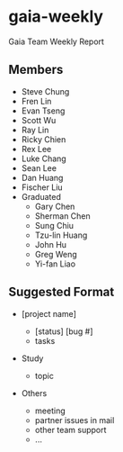 gaia-weekly
==============

Gaia Team Weekly Report

Members
-------
* Steve Chung
* Fren Lin
* Evan Tseng
* Scott Wu
* Ray Lin
* Ricky Chien
* Rex Lee
* Luke Chang
* Sean Lee
* Dan Huang
* Fischer Liu
* Graduated
  - Gary Chen
  - Sherman Chen
  - Sung Chiu
  - Tzu-lin Huang
  - John Hu
  - Greg Weng
  - Yi-fan Liao

Suggested Format
------
* [project name]
  - [status] [bug #]
  - tasks

* Study
  - topic

* Others
  - meeting
  - partner issues in mail
  - other team support
  - ...
